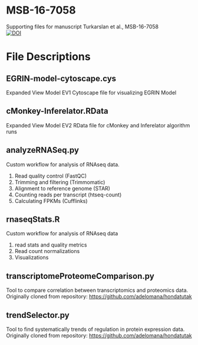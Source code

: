 # MSB-16-7058
  Supporting files for manuscript Turkarslan et al., MSB-16-7058 <br>
  [![DOI](https://zenodo.org/badge/75977927.svg)](https://zenodo.org/badge/latestdoi/75977927)

# File Descriptions
## EGRIN-model-cytoscape.cys
  Expanded View Model EV1
  Cytoscape file for visualizing EGRIN Model

## cMonkey-Inferelator.RData
  Expanded View Model EV2 
  RData file for cMonkey and Inferelator algorithm runs

## analyzeRNASeq.py
  Custom workflow for analysis of RNAseq data.
  1. Read quality control (FastQC)
  2. Trimming and filtering (Trimmomatic)
  3. Alignment to reference genome (STAR)
  4. Counting reads per transcript (htseq-count)
  5. Calculating FPKMs (Cufflinks)

## rnaseqStats.R
  Custom workflow for analysis of RNAseq data
  1. read stats and quality metrics 
  2. Read count normalizations
  3. Visualizations

## transcriptomeProteomeComparison.py
  Tool to compare correlation between transcriptomics and proteomics data.
  Originally cloned from repository: https://github.com/adelomana/hondatutak

## trendSelector.py
  Tool to find systematically trends of regulation in protein expression data.
  Originally cloned from repository: https://github.com/adelomana/hondatutak
